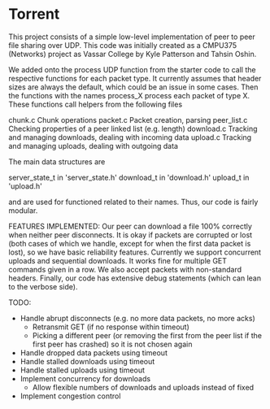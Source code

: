 # Torrent
This project consists of a simple low-level implementation of peer to peer file sharing over UDP.  This code was initially created as a CMPU375 (Networks) project as Vassar College by Kyle Patterson and Tahsin Oshin.

We added onto the process UDP function from the starter code to call
the respective functions for each packet type.  It currently assumes
that header sizes are always the default, which could be an issue in
some cases.  Then the functions with the names process_X process each
packet of type X.  These functions call helpers from the following files

chunk.c Chunk operations
packet.c Packet creation, parsing
peer_list.c Checking properties of a peer linked list (e.g. length)
download.c Tracking and managing downloads, dealing with incoming data
upload.c Tracking and managing uploads, dealing with outgoing data

The main data structures are

server_state_t in 'server_state.h'
download_t in 'download.h'
upload_t in 'upload.h'

and are used for functioned related to their names.  Thus, our code is
fairly modular.

FEATURES IMPLEMENTED:
Our peer can download a file 100% correctly when neither peer 
disconnects.  It is okay if packets are corrupted or lost (both cases
of which we handle, except for when the first data packet is lost), so
we have basic reliability features.  Currently we support concurrent
uploads and sequential downloads.  It works fine for multiple GET
commands given in a row.  We also accept packets with non-standard
headers.  Finally, our code has extensive debug statements (which
can lean to the verbose side).

TODO:
- Handle abrupt disconnects (e.g. no more data packets, no more acks)
    - Retransmit GET (if no response within timeout)
    - Picking a different peer (or removing the first from the peer list
        if the first peer has crashed) so it is not chosen again
- Handle dropped data packets using timeout
- Handle stalled downloads using timeout
- Handle stalled uploads using timeout
- Implement concurrency for downloads
    - Allow flexible numbers of downloads and uploads instead of fixed
- Implement congestion control

